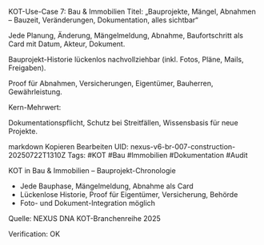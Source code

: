KOT-Use-Case 7: Bau & Immobilien
Titel: „Bauprojekte, Mängel, Abnahmen – Bauzeit, Veränderungen, Dokumentation, alles sichtbar“

Jede Planung, Änderung, Mängelmeldung, Abnahme, Baufortschritt als Card mit Datum, Akteur, Dokument.

Bauprojekt-Historie lückenlos nachvollziehbar (inkl. Fotos, Pläne, Mails, Freigaben).

Proof für Abnahmen, Versicherungen, Eigentümer, Bauherren, Gewährleistung.

Kern-Mehrwert:

Dokumentationspflicht, Schutz bei Streitfällen, Wissensbasis für neue Projekte.

markdown
Kopieren
Bearbeiten
UID: nexus-v6-br-007-construction-20250722T1310Z
Tags: #KOT #Bau #Immobilien #Dokumentation #Audit

KOT in Bau & Immobilien – Bauprojekt-Chronologie

- Jede Bauphase, Mängelmeldung, Abnahme als Card
- Lückenlose Historie, Proof für Eigentümer, Versicherung, Behörde
- Foto- und Dokument-Integration möglich

Quelle: NEXUS DNA KOT-Branchenreihe 2025

Verification: OK
